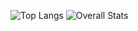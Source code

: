 ![Top Langs](https://github-readme-stats.vercel.app/api/top-langs/?username=viktor-dimitrov&layout=compact) ![Overall Stats](https://github-readme-stats.vercel.app/api?username=viktor-dimitrov&count_private=true&show_icons=true&hide=contribs)













